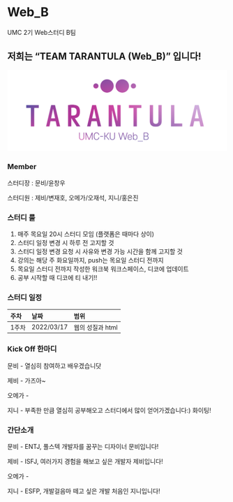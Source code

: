 # Web_B
UMC 2기 Web스터디 B팀

## 저희는 “TEAM TARANTULA (Web_B)” 입니다!
<p align="center"><img width="640" alt="UMC-KU Web_B.png" src="UMC-KU Web_B.png"></p>

### Member
스터디장 : 문비/윤창우

스터디원 : 제비/변재호, 오메가/오재석, 지니/홍은진

### 스터디 룰
1. 매주 목요일 20시 스터디 모임 (플랫폼은 때마다 상이)
1. 스터디 일정 변경 시 하루 전 고지할 것
1. 스터디 일정 변경 요청 시 사유와 변경 가능 시간을 함께 고지할 것
1. 강의는 해당 주 화요일까지, push는 목요일 스터디 전까지
1. 목요일 스터디 전까지 작성한 워크북 워크스페이스, 디코에 업데이트
1. 공부 시작할 때 디코에 티 내기!!

### 스터디 일정

|주차|날짜|범위|
|:---|:---|:---|
|1주차|2022/03/17|웹의 성질과 html|

### Kick Off 한마디
문비 - 열심히 참여하고 배우겠습니닷

제비 - 가즈아~

오메가 - 

지니 - 부족한 만큼 열심히 공부해오고 스터디에서 많이 얻어가겠습니다:) 화이팅!

### 간단소개
문비 - ENTJ, 풀스텍 개발자를 꿈꾸는 디자이너 문비입니다!

제비 - ISFJ, 여러가지 경험을 해보고 싶은 개발자 제비입니다!

오메가 - 

지니 - ESFP, 개발걸음마 떼고 싶은 개발 처음인 지니입니다!
